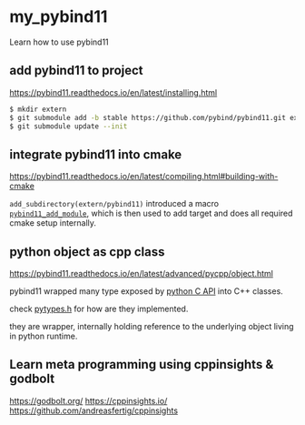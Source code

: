 # my_pybind11
Learn how to use pybind11

## add pybind11 to project

https://pybind11.readthedocs.io/en/latest/installing.html

```bash
$ mkdir extern
$ git submodule add -b stable https://github.com/pybind/pybind11.git extern/pybind11
$ git submodule update --init
```

## integrate pybind11 into cmake

https://pybind11.readthedocs.io/en/latest/compiling.html#building-with-cmake

`add_subdirectory(extern/pybind11)` introduced a macro
[`pybind11_add_module`](https://pybind11.readthedocs.io/en/latest/compiling.html#pybind11-add-module), which is then used to add target and does all required cmake setup internally.

## python object as cpp class

https://pybind11.readthedocs.io/en/latest/advanced/pycpp/object.html

pybind11 wrapped many type exposed by [python C API](https://docs.python.org/3/c-api/index.html) into C++ classes.

check [pytypes.h](extern/pybind11/include/pybind11/pytypes.h) for how are they implemented.

they are wrapper, internally holding reference to the underlying object living in python runtime.

## Learn meta programming using cppinsights & godbolt

https://godbolt.org/
https://cppinsights.io/
https://github.com/andreasfertig/cppinsights
